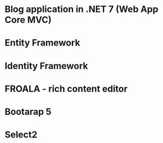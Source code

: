 # Blog application in .NET 7 (Web App Core MVC)
# Entity Framework
# Identity Framework
# FROALA - rich content editor
# Bootarap 5
# Select2
